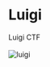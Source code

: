 # Luigi
Luigi CTF
<br />
<br />
![luigi](https://user-images.githubusercontent.com/35840617/143084494-02a037a4-2d21-4a07-afd1-43b8e9b3cad7.png)

